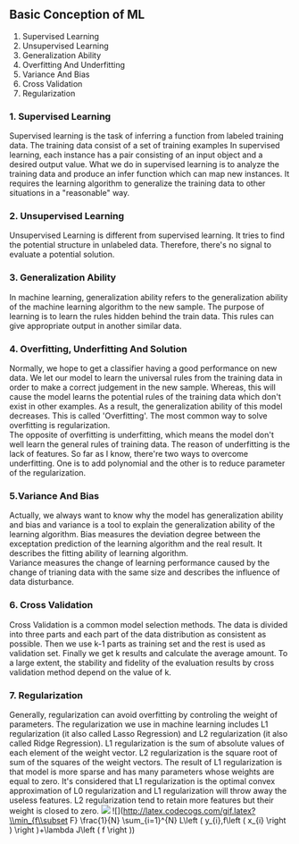 ## Basic Conception of ML
  1. Supervised Learning
  2. Unsupervised Learning
  3. Generalization Ability
  4. Overfitting And Underfitting
  5. Variance And Bias
  6. Cross Validation
  7. Regularization
 
### 1. Supervised Learning
Supervised learning is the task of inferring a function from labeled training data. The training data consist of a set of training examples
In supervised learning, each instance has a pair consisting of an input object and a desired output value. What we do in supervised learning
is to analyze the training data and produce an infer function which can map new instances. It requires the learning algorithm to generalize
the training data to other situations in a "reasonable" way.

### 2. Unsupervised Learning
Unsupervised Learning is different from supervised learning. It tries to find the potential structure in unlabeled data. Therefore, there's no 
signal to evaluate a potential solution.

### 3. Generalization Ability
In machine learning, generalization ability refers to the generalization ability of the machine learning algorithm to the new sample.
The purpose of learning is to learn the rules hidden behind the train data. This rules can give appropriate output in another similar data.

### 4. Overfitting, Underfitting And Solution
Normally, we hope to get a classifier having a good performance on new data. We let our model to learn the universal rules from the training data in order to make a correct judgement in the new sample. Whereas, this will cause the model learns the potential rules of the training data which don't exist in other examples. As a result, the generalization ability of this model decreases. This is called 'Overfitting'. The most common way to solve overfitting is regularization.<br>
The opposite of overfitting is underfitting, which means the model don't well learn the general rules of training data. The reason of underfitting is the lack of features. So far as I know, there're two ways to overcome underfitting. One is to add polynomial and the other is to reduce parameter of the regularization.

### 5.Variance And Bias
Actually, we always want to know why the model has generalization ability and bias and variance is a tool to explain the generalization ability
of the learning algorithm. Bias measures the deviation degree between the exceptation prediction of the learning algorithm and the real result. It describes the
fitting ability of learning algorithm.<br>
Variance measures the change of learning performance caused by the change of trianing data with the same size and describes the influence
of data disturbance.

### 6. Cross Validation
Cross Validation is a common model selection methods. The data is divided into three parts and each part of the data distribution as consistent as possible. Then we use k-1 parts as training set and the rest is used as validation set. Finally we get k results and calculate the average amount. To a large extent, the stability and fidelity of the evaluation results by cross validation method depend on the value of k.

### 7. Regularization
Generally, regularization can avoid overfitting by controling the weight of parameters. The regularization we use in machine learning includes L1 regularization (it also called Lasso Regression) and L2 regularization (it also called Ridge Regression). L1 regularization is the sum of absolute values of each element of the weight vector. L2 regularization is the square root of sum of the squares of the weight vectors. The result of L1 regularization is that model is more sparse and has many parameters whose weights are equal to zero. It's considered that L1 regularization is the optimal convex approximation of L0 regularization and L1 regularization will throw away the useless features. L2 regularization tend to retain more features but their weight is closed to zero.
<img src="http://latex.codecogs.com/gif.latex?" />
![](http://latex.codecogs.com/gif.latex?\\min_{f\\subset F} \\frac{1}{N} \\sum_{i=1}^{N} L\\left ( y_{i},f\\left ( x_{i} \\right ) \\right )+\\lambda J\\left ( f \\right ))

